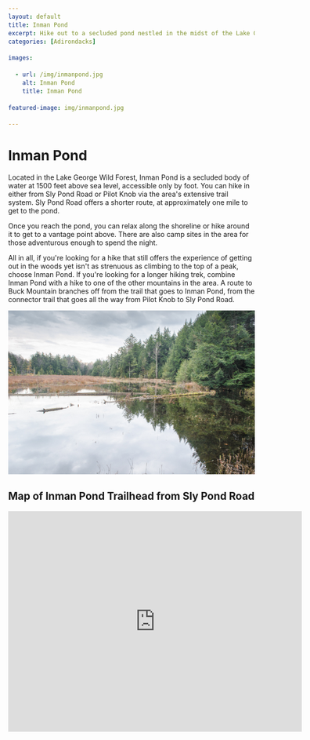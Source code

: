 ```yaml
---
layout: default
title: Inman Pond 
excerpt: Hike out to a secluded pond nestled in the midst of the Lake George Wild Forest.
categories: [Adirondacks]

images:

  - url: /img/inmanpond.jpg
    alt: Inman Pond 
    title: Inman Pond 

featured-image: img/inmanpond.jpg

---
```


<h1>Inman Pond</h1>

<p>Located in the Lake George Wild Forest, Inman Pond is a secluded body of water at 1500 feet above sea level, accessible only by foot. You can hike in either from Sly Pond Road or Pilot Knob via the area's extensive trail system. Sly Pond Road offers a shorter route, at approximately one mile to get to the pond.</p>

<p>Once you reach the pond, you can relax along the shoreline or hike around it to get to a vantage point above. There are also camp sites in the area for those adventurous enough to spend the night.</p>

<p>All in all, if you're looking for a hike that still offers the experience of getting out in the woods yet isn't as strenuous as climbing to the top of a peak, choose Inman Pond. If you're looking for a longer hiking trek, combine Inman Pond with a hike to one of the other mountains in the area. A route to Buck Mountain branches off from the trail that goes to Inman Pond, from the connector trail that goes all the way from Pilot Knob to Sly Pond Road.</p>

<img class="pure-img-responsive" src="/img/inmanpond.jpg" alt="Inman Pond">

<h2>Map of Inman Pond Trailhead from Sly Pond Road</h2>

<div class="google-maps"><iframe src="https://www.google.com/maps/embed?pb=!1m18!1m12!1m3!1d2894.6568641882773!2d-73.57250868494151!3d43.48863087107555!2m3!1f0!2f0!3f0!3m2!1i1024!2i768!4f13.1!3m3!1m2!1s0x0%3A0x0!2zNDPCsDI5JzE5LjEiTiA3M8KwMzQnMTMuMiJX!5e0!3m2!1sen!2sus!4v1463317476334" width="600" height="450" frameborder="0" style="border:0" allowfullscreen></iframe></div>
